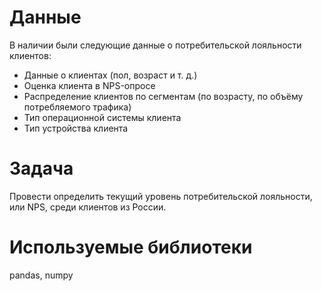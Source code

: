 # Данные
В наличии были следующие данные о потребительской лояльности клиентов:
- Данные о клиентах (пол, возраст и т. д.)
- Оценка клиента в NPS-опросе
- Распределение клиентов по сегментам (по возрасту, по объёму потребляемого трафика)
- Тип операционной системы клиента
- Тип устройства клиента

# Задача
Провести определить текущий уровень потребительской лояльности, или NPS, среди клиентов из России. 

# Используемые библиотеки
pandas, numpy
